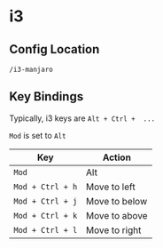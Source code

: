# i3

## Config Location
`/i3-manjaro`

## Key Bindings

Typically, i3 keys are `Alt + Ctrl +  ...`

`Mod` is set to `Alt`

| Key              | Action        |
|------------------|---------------|
| `Mod`            | Alt           |
| `Mod + Ctrl + h` | Move to left  |
| `Mod + Ctrl + j` | Move to below |
| `Mod + Ctrl + k` | Move to above |
| `Mod + Ctrl + l` | Move to right |

